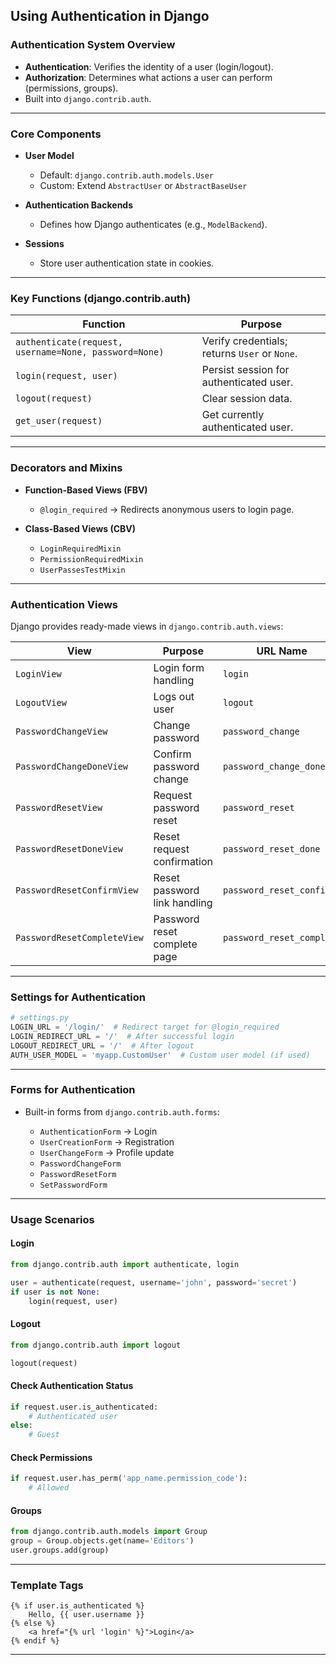 ## **Using Authentication in Django**

### **Authentication System Overview**

* **Authentication**: Verifies the identity of a user (login/logout).
* **Authorization**: Determines what actions a user can perform (permissions, groups).
* Built into `django.contrib.auth`.

---

### **Core Components**

* **User Model**

  * Default: `django.contrib.auth.models.User`
  * Custom: Extend `AbstractUser` or `AbstractBaseUser`
* **Authentication Backends**

  * Defines how Django authenticates (e.g., `ModelBackend`).
* **Sessions**

  * Store user authentication state in cookies.

---

### **Key Functions (django.contrib.auth)**

| Function                                              | Purpose                                       |
| ----------------------------------------------------- | --------------------------------------------- |
| `authenticate(request, username=None, password=None)` | Verify credentials; returns `User` or `None`. |
| `login(request, user)`                                | Persist session for authenticated user.       |
| `logout(request)`                                     | Clear session data.                           |
| `get_user(request)`                                   | Get currently authenticated user.             |

---

### **Decorators and Mixins**

* **Function-Based Views (FBV)**

  * `@login_required` → Redirects anonymous users to login page.
* **Class-Based Views (CBV)**

  * `LoginRequiredMixin`
  * `PermissionRequiredMixin`
  * `UserPassesTestMixin`

---

### **Authentication Views**

Django provides ready-made views in `django.contrib.auth.views`:

| View                        | Purpose                      | URL Name                  |
| --------------------------- | ---------------------------- | ------------------------- |
| `LoginView`                 | Login form handling          | `login`                   |
| `LogoutView`                | Logs out user                | `logout`                  |
| `PasswordChangeView`        | Change password              | `password_change`         |
| `PasswordChangeDoneView`    | Confirm password change      | `password_change_done`    |
| `PasswordResetView`         | Request password reset       | `password_reset`          |
| `PasswordResetDoneView`     | Reset request confirmation   | `password_reset_done`     |
| `PasswordResetConfirmView`  | Reset password link handling | `password_reset_confirm`  |
| `PasswordResetCompleteView` | Password reset complete page | `password_reset_complete` |

---

### **Settings for Authentication**

```python
# settings.py
LOGIN_URL = '/login/'  # Redirect target for @login_required
LOGIN_REDIRECT_URL = '/'  # After successful login
LOGOUT_REDIRECT_URL = '/'  # After logout
AUTH_USER_MODEL = 'myapp.CustomUser'  # Custom user model (if used)
```

---

### **Forms for Authentication**

* Built-in forms from `django.contrib.auth.forms`:

  * `AuthenticationForm` → Login
  * `UserCreationForm` → Registration
  * `UserChangeForm` → Profile update
  * `PasswordChangeForm`
  * `PasswordResetForm`
  * `SetPasswordForm`

---

### **Usage Scenarios**

#### **Login**

```python
from django.contrib.auth import authenticate, login

user = authenticate(request, username='john', password='secret')
if user is not None:
    login(request, user)
```

#### **Logout**

```python
from django.contrib.auth import logout

logout(request)
```

#### **Check Authentication Status**

```python
if request.user.is_authenticated:
    # Authenticated user
else:
    # Guest
```

#### **Check Permissions**

```python
if request.user.has_perm('app_name.permission_code'):
    # Allowed
```

#### **Groups**

```python
from django.contrib.auth.models import Group
group = Group.objects.get(name='Editors')
user.groups.add(group)
```

---

### **Template Tags**

```django
{% if user.is_authenticated %}
    Hello, {{ user.username }}
{% else %}
    <a href="{% url 'login' %}">Login</a>
{% endif %}
```

---
